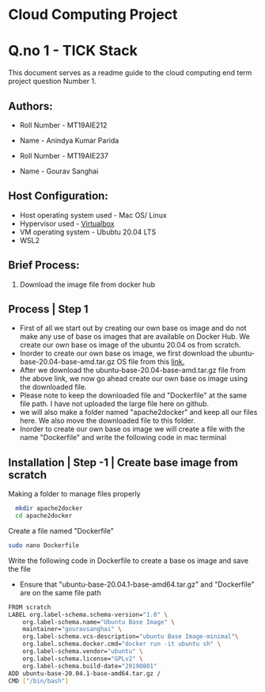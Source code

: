 # Cloud Computing Project 
# Q.no 1 - TICK Stack

This document serves as a readme guide to the cloud computing end term project  question Number 1.

## Authors:

- Roll Number - MT19AIE212
- Name - Anindya Kumar Parida

- Roll Number - MT19AIE237
- Name - Gourav Sanghai

  
## Host Configuration:

 - Host operating system used - Mac OS/ Linux
 - Hypervisor used - [Virtualbox](https://www.virtualbox.org/)
 - VM operating system - Ububtu 20.04 LTS
 - WSL2
 

## Brief Process:
1. Download the image file from docker hub


## Process | Step 1 

- First of all we start out by creating our own base os image and do not make any use of base os images that are available on Docker Hub. We create our own base os image of the ubuntu 20.04 os from scratch.
- Inorder to create our own base os image, we first download the ubuntu-base-20.04-base-amd.tar.gz OS file from this [link.](ubuntu-base-20.04.1-base-amd64.tar.gz)
- After we download the ubuntu-base-20.04-base-amd.tar.gz file from the above link, we now go ahead create our own base os image using the downloaded file.
- Please note to keep the downloaded file and "Dockerfile" at the same file path. I have not uploaded the large file here on github. 
- we will also make a folder named "apache2docker" and keep all our files here. We also move the downloaded file to this folder.
- Inorder to create our own base os image we will create a file with the name "Dockerfile" and write the following code in mac terminal

## Installation | Step -1 | Create base image from scratch

Making a folder to manage files properly

```bash
  mkdir apache2docker
  cd apache2docker
```

Create a file named "Dockerfile"
```bash
sudo nano Dockerfile
```

Write the following code in Dockerfile to create a base os image and save the file
- Ensure that "ubuntu-base-20.04.1-base-amd64.tar.gz" and "Dockerfile" are on the same file path
```bash
FROM scratch
LABEL org.label-schema.schema-version="1.0" \
	org.label-schema.name="Ubuntu Base Image" \
	maintainer="gouravsanghai" \
	org.label-schema.vcs-description="ubuntu Base Image-minimal"\
	org.label.schema.docker.cmd="docker run -it ubuntu sh" \
	org.label-schema.vendor="ubuntu" \
	org.label-schema.license="GPLv2" \
	org.label-schema.build-date="20190801"
ADD ubuntu-base-20.04.1-base-amd64.tar.gz /
CMD ["/bin/bash"]

```
